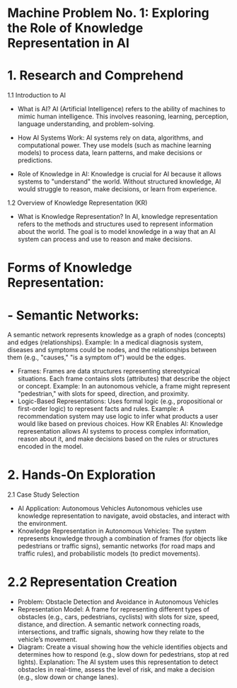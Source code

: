# Machine Problem No. 1: Exploring the Role of Knowledge Representation in AI

# 1. Research and Comprehend
1.1 Introduction to AI
- What is AI? AI (Artificial Intelligence) refers to the ability of machines to mimic human intelligence. This involves reasoning, learning, perception, language understanding, and problem-solving.

- How AI Systems Work: AI systems rely on data, algorithms, and computational power. They use models (such as machine learning models) to process data, learn patterns, and make decisions or predictions.

- Role of Knowledge in AI: Knowledge is crucial for AI because it allows systems to "understand" the world. Without structured knowledge, AI would struggle to reason, make decisions, or learn from experience.

1.2 Overview of Knowledge Representation (KR)
- What is Knowledge Representation? In AI, knowledge representation refers to the methods and structures used to represent information about the world. The goal is to model knowledge in a way that an AI system can process and use to reason and make decisions.

# Forms of Knowledge Representation:

# - Semantic Networks:
  A semantic network represents knowledge as a graph of nodes (concepts) and edges (relationships).
  Example: In a medical diagnosis system, diseases and symptoms could be nodes, and the relationships between them (e.g., "causes," "is a symptom of") would be the edges.
- Frames:
  Frames are data structures representing stereotypical situations. Each frame contains slots (attributes) that describe the object or concept.
  Example: In an autonomous vehicle, a frame might represent "pedestrian," with slots for speed, direction, and proximity.
- Logic-Based Representations:
  Uses formal logic (e.g., propositional or first-order logic) to represent facts and rules.
  Example: A recommendation system may use logic to infer what products a user would like based on previous choices.
  How KR Enables AI: Knowledge representation allows AI systems to process complex information, reason about it, and make decisions based on the rules or structures encoded in the model.

 # 2. Hands-On Exploration
  2.1 Case Study Selection
- AI Application: Autonomous Vehicles
  Autonomous vehicles use knowledge representation to navigate, avoid obstacles, and interact with the environment.
- Knowledge Representation in Autonomous Vehicles:
  The system represents knowledge through a combination of frames (for objects like pedestrians or traffic signs), semantic networks (for road maps and traffic rules), and probabilistic models (to predict movements).
# 2.2 Representation Creation
- Problem: Obstacle Detection and Avoidance in Autonomous Vehicles
- Representation Model:
  A frame for representing different types of obstacles (e.g., cars, pedestrians, cyclists) with slots for size, speed, distance, and direction.
  A semantic network connecting roads, intersections, and traffic signals, showing how they relate to the vehicle’s movement.
- Diagram:
  Create a visual showing how the vehicle identifies objects and determines how to respond (e.g., slow down for pedestrians, stop at red lights).
  Explanation:
  The AI system uses this representation to detect obstacles in real-time, assess the level of risk, and make a decision (e.g., slow down or change lanes).
    
